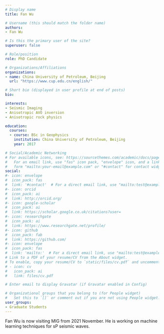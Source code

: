 ```yaml
---
# Display name
title: Fan Wu

# Username (this should match the folder name)
authors:
- Fan Wu

# Is this the primary user of the site?
superuser: false

# Role/position
role: PhD Candidate

# Organizations/Affiliations
organizations:
- name: China University of Petroleum, Beijing
  url: "https://www.cup.edu.cn/english/"

# Short bio (displayed in user profile at end of posts)
bio:

interests:
- Seismic Imaging
- Anisotropic AVO inversion
- Anisotropic rock physics

education:
  courses:
  - course: BSc in Geophysics
    institution: China University of Petroleum, Beijing
    year: 2017

# Social/Academic Networking
# For available icons, see: https://sourcethemes.com/academic/docs/page-builder/#icons
#   For an email link, use "fas" icon pack, "envelope" icon, and a link in the
#   form "mailto:your-email@example.com" or "#contact" for contact widget.
social:
#- icon: envelope
#  icon_pack: fas
#  link: '#contact'  # For a direct email link, use "mailto:test@example.org".
#- icon: orcid
#  icon_pack: ai
#  link: http://orcid.org/
#- icon: google-scholar
#  icon_pack: ai
#  link: https://scholar.google.co.uk/citations?user=
#- icon: researchgate
#  icon_pack: ai
#  link: https://www.researchgate.net/profile/
#- icon: github
#  icon_pack: fab
#  link: https://github.com/
#- icon: envelope
#  icon_pack: fas
#  link: 'mailto:'  # For a direct email link, use "mailto:test@example.org".
# Link to a PDF of your resume/CV from the About widget.
# To enable, copy your resume/CV to `static/files/cv.pdf` and uncomment the lines below.
# - icon: cv
#   icon_pack: ai
#   link: files/cv.pdf

# Enter email to display Gravatar (if Gravatar enabled in Config)

# Organizational groups that you belong to (for People widget)
#   Set this to `[]` or comment out if you are not using People widget.
user_groups:
- Graduate Students
---
```


Fan Wu is now visiting MIG from 2021 November. He is working on machine learning techniques for sP seismic waves.

